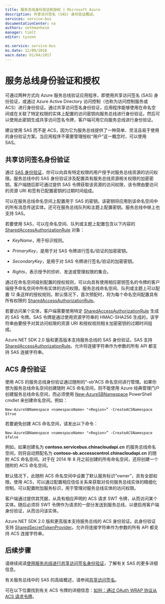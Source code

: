 ```yaml
---
title: 服务总线身份验证和授权 | Microsoft Azure
description: 共享访问签名 (SAS) 身份验证概述。
services: service-bus
documentationCenter: na
authors: sethmanheim
manager: timlt
editor: tysonn

ms.service: service-bus
ms.date: 12/09/2016
wacn.date: 01/04/2017
---
```


# 服务总线身份验证和授权

可通过两种方式向 Azure 服务总线验证应用程序，即使用共享访问签名 (SAS) 身份验证，或通过 Azure Active Directory 访问控制（也称为访问控制服务或 ACS）进行身份验证。通过共享访问签名身份验证，应用程序能够使用在命名空间或在关联了特定权限的实体上配置的访问密钥向服务总线进行身份验证。然后可以使用此密钥生成共享访问签名令牌，客户端可用它向服务总线进行身份验证。

建议使用 SAS 而不是 ACS，因为它为服务总线提供了一种简单、灵活且易于使用的身份验证方案。当应用程序不需要管理授权“用户”这一概念时，可以使用 SAS。

## <a name="shared-access-signature-authentication"></a> 共享访问签名身份验证

通过 [SAS 身份验证](./service-bus-sas-overview.md)，你可以向具有特定权限的用户授予对服务总线资源的访问权限。服务总线中的 SAS 身份验证涉及配置具有服务总线资源相关权限的加密密钥。客户端随后即可通过提供 SAS 令牌获取该资源的访问权限，该令牌由要访问的资源 URI 和签有已配置密钥的过期时间组成。

可以在服务总线命名空间上配置用于 SAS 的密钥。该密钥将应用到该命名空间中的所有消息传送实体。还可在服务总线队列和主题上配置密钥。服务总线中继上也支持 SAS。

若要使用 SAS，可以在命名空间、队列或主题上配置包含以下内容的 [SharedAccessAuthorizationRule](https://msdn.microsoft.com/zh-cn/library/azure/microsoft.servicebus.messaging.sharedaccessauthorizationrule.aspx) 对象：

- *KeyName*，用于标识规则。

- *PrimaryKey*，是用于对 SAS 令牌进行签名/验证的加密密钥。

- *SecondaryKey*，是用于对 SAS 令牌进行签名/验证的加密密钥。

- *Rights*，表示授予的侦听、发送或管理权限的集合。

通过在命名空间级别配置的授权规则，可以向具有使用相应密钥签名的令牌的客户端授予命名空间中所有实体的访问权限。服务总线命名空间、队列或主题上可以配置 12 条这样的授权规则。默认情况下，首次预配时，将为每个命名空间配置具有所有权限的 [SharedAccessAuthorizationRule](https://msdn.microsoft.com/zh-cn/library/azure/microsoft.servicebus.messaging.sharedaccessauthorizationrule.aspx)。

若要访问某个实体，客户端需要使用特定 [SharedAccessAuthorizationRule](https://msdn.microsoft.com/zh-cn/library/azure/microsoft.servicebus.messaging.sharedaccessauthorizationrule.aspx) 生成的 SAS 令牌。SAS 令牌是通过使用资源字符串的 HMAC-SHA256 生成的，该字符串由要授予对其访问权限的资源 URI 和授权规则相关加密密钥的过期时间组成。

Azure.NET SDK 2.0 版和更高版本支持服务总线的 SAS 身份验证。SAS 支持 [SharedAccessAuthorizationRule](https://msdn.microsoft.com/zh-cn/library/azure/microsoft.servicebus.messaging.sharedaccessauthorizationrule.aspx)。允许将连接字符串作为参数的所有 API 都支持 SAS 连接字符串。

## ACS 身份验证

使用 ACS 的服务总线身份验证通过随附的“-sb”ACS 命名空间进行管理。如果你想为服务总线命名空间创建随附 ACS 命名空间，则不能使用 Azure 经典管理门户创建服务总线命名空间，而必须使用 [New-AzureSBNamespace](https://msdn.microsoft.com/zh-cn/library/azure/dn495165.aspx) PowerShell cmdlet 来创建命名空间。例如：

```
New-AzureSBNamespace <namespaceName> "<Region>” -CreateACSNamespace $true
```

若要避免创建 ACS 命名空间，请发出以下命令：

```
New-AzureSBNamespace <namespaceName> "<Region>” -CreateACSNamespace $false
```

例如，如果创建名为 **contoso.servicebus.chinacloudapi.cn** 的服务总线命名空间，则将自动预配名为 **contoso-sb.accesscontrol.chinacloudapi.cn** 的随附 ACS 命名空间。对于在 2014 年 8 月之前创建的所有命名空间，还将创建一个随附的 ACS 命名空间。

默认情况下，此随附 ACS 命名空间中设置了默认服务标识“owner”，具有全部权限。使用 ACS，可以通过配置相应信任关系来获取对任何服务总线实体的精细化控制。可以配置附加服务标识，用于管理对服务总线实体的访问权限。

客户端通过提供其凭据，从具有相应声明的 ACS 请求 SWT 令牌，从而访问某个实体。随后必须将 SWT 令牌作为请求的一部分发送到服务总线，以便启用客户端身份验证，从而访问该实体。

Azure.NET SDK 2.0 版和更高版本支持服务总线的 ACS 身份验证。此身份验证支持 [SharedSecretTokenProvider](https://msdn.microsoft.com/zh-cn/library/azure/microsoft.servicebus.sharedsecrettokenprovider.aspx)。允许将连接字符串作为参数的所有 API 都支持 ACS 连接字符串。

## 后续步骤

请继续阅读[使用服务总线进行共享访问签名身份验证](./service-bus-shared-access-signature-authentication.md)，了解有关 SAS 的更多详细信息。

有关服务总线中的 SAS 的高级概述，请参阅[共享访问签名](./service-bus-sas-overview.md)。

可在以下位置找到有关 ACS 令牌的详细信息：[如何：通过 OAuth WRAP 协议从 ACS 请求令牌](https://msdn.microsoft.com/zh-cn/library/hh674475.aspx)。

<!---HONumber=Mooncake_Quality_Review_1230_2016-->